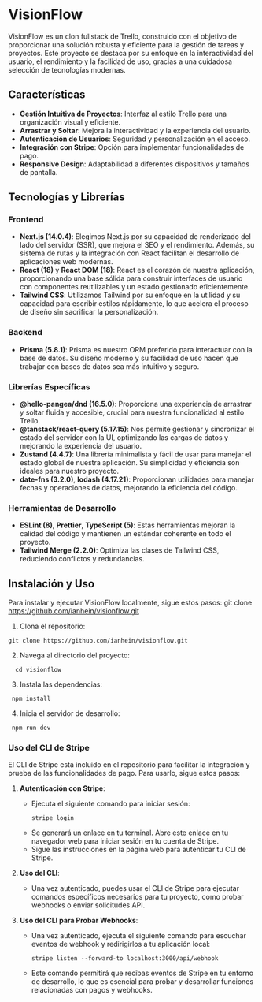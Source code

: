 # VisionFlow

VisionFlow es un clon fullstack de Trello, construido con el objetivo de proporcionar una solución robusta y eficiente para la gestión de tareas y proyectos. Este proyecto se destaca por su enfoque en la interactividad del usuario, el rendimiento y la facilidad de uso, gracias a una cuidadosa selección de tecnologías modernas.

## Características

- **Gestión Intuitiva de Proyectos**: Interfaz al estilo Trello para una organización visual y eficiente.
- **Arrastrar y Soltar**: Mejora la interactividad y la experiencia del usuario.
- **Autenticación de Usuarios**: Seguridad y personalización en el acceso.
- **Integración con Stripe**: Opción para implementar funcionalidades de pago.
- **Responsive Design**: Adaptabilidad a diferentes dispositivos y tamaños de pantalla.

## Tecnologías y Librerías

### Frontend

- **Next.js (14.0.4)**: Elegimos Next.js por su capacidad de renderizado del lado del servidor (SSR), que mejora el SEO y el rendimiento. Además, su sistema de rutas y la integración con React facilitan el desarrollo de aplicaciones web modernas.
- **React (18)** y **React DOM (18)**: React es el corazón de nuestra aplicación, proporcionando una base sólida para construir interfaces de usuario con componentes reutilizables y un estado gestionado eficientemente.
- **Tailwind CSS**: Utilizamos Tailwind por su enfoque en la utilidad y su capacidad para escribir estilos rápidamente, lo que acelera el proceso de diseño sin sacrificar la personalización.

### Backend

- **Prisma (5.8.1)**: Prisma es nuestro ORM preferido para interactuar con la base de datos. Su diseño moderno y su facilidad de uso hacen que trabajar con bases de datos sea más intuitivo y seguro.

### Librerías Específicas

- **@hello-pangea/dnd (16.5.0)**: Proporciona una experiencia de arrastrar y soltar fluida y accesible, crucial para nuestra funcionalidad al estilo Trello.
- **@tanstack/react-query (5.17.15)**: Nos permite gestionar y sincronizar el estado del servidor con la UI, optimizando las cargas de datos y mejorando la experiencia del usuario.
- **Zustand (4.4.7)**: Una librería minimalista y fácil de usar para manejar el estado global de nuestra aplicación. Su simplicidad y eficiencia son ideales para nuestro proyecto.
- **date-fns (3.2.0)**, **lodash (4.17.21)**: Proporcionan utilidades para manejar fechas y operaciones de datos, mejorando la eficiencia del código.

### Herramientas de Desarrollo

- **ESLint (8)**, **Prettier**, **TypeScript (5)**: Estas herramientas mejoran la calidad del código y mantienen un estándar coherente en todo el proyecto.
- **Tailwind Merge (2.2.0)**: Optimiza las clases de Tailwind CSS, reduciendo conflictos y redundancias.

## Instalación y Uso

Para instalar y ejecutar VisionFlow localmente, sigue estos pasos:
git clone https://github.com/ianhein/visionflow.git

1. Clona el repositorio:

```
git clone https://github.com/ianhein/visionflow.git
```

2. Navega al directorio del proyecto:

```
  cd visionflow
```

3. Instala las dependencias:

```
 npm install
```

4. Inicia el servidor de desarrollo:

```
 npm run dev
```

### Uso del CLI de Stripe

El CLI de Stripe está incluido en el repositorio para facilitar la integración y prueba de las funcionalidades de pago. Para usarlo, sigue estos pasos:

1. **Autenticación con Stripe**:

   - Ejecuta el siguiente comando para iniciar sesión:
     ```
     stripe login
     ```
   - Se generará un enlace en tu terminal. Abre este enlace en tu navegador web para iniciar sesión en tu cuenta de Stripe.
   - Sigue las instrucciones en la página web para autenticar tu CLI de Stripe.

2. **Uso del CLI**:
   - Una vez autenticado, puedes usar el CLI de Stripe para ejecutar comandos específicos necesarios para tu proyecto, como probar webhooks o enviar solicitudes API.
3. **Uso del CLI para Probar Webhooks**:
   - Una vez autenticado, ejecuta el siguiente comando para escuchar eventos de webhook y redirigirlos a tu aplicación local:
     ```
     stripe listen --forward-to localhost:3000/api/webhook
     ```
   - Este comando permitirá que recibas eventos de Stripe en tu entorno de desarrollo, lo que es esencial para probar y desarrollar funciones relacionadas con pagos y webhooks.
